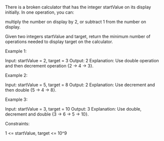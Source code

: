 There is a broken calculator that has the integer startValue on its display
initially. In one operation, you can:


multiply the number on display by 2, or
subtract 1 from the number on display.


Given two integers startValue and target, return the minimum number of
operations needed to display target on the calculator.


Example 1:


Input: startValue = 2, target = 3
Output: 2
Explanation: Use double operation and then decrement operation {2 -> 4 ->
3}.


Example 2:


Input: startValue = 5, target = 8
Output: 2
Explanation: Use decrement and then double {5 -> 4 -> 8}.


Example 3:


Input: startValue = 3, target = 10
Output: 3
Explanation: Use double, decrement and double {3 -> 6 -> 5 -> 10}.



Constraints:


1 <= startValue, target <= 10^9




